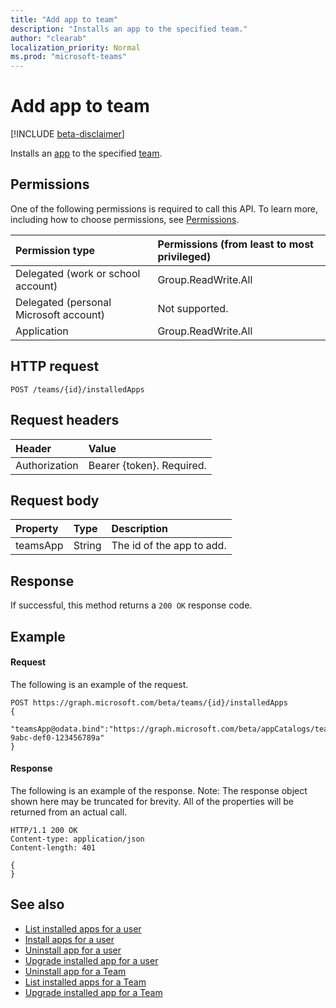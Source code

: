 ```yaml
---
title: "Add app to team"
description: "Installs an app to the specified team."
author: "clearab"
localization_priority: Normal
ms.prod: "microsoft-teams"
---
```


# Add app to team

[!INCLUDE [beta-disclaimer](../../includes/beta-disclaimer.md)]

Installs an [app](../resources/teamsapp.md) to the specified [team](../resources/team.md).

## Permissions
One of the following permissions is required to call this API. To learn more, including how to choose permissions, see [Permissions](/graph/permissions-reference).

|Permission type      | Permissions (from least to most privileged)              |
|:--------------------|:---------------------------------------------------------|
|Delegated (work or school account) | Group.ReadWrite.All    |
|Delegated (personal Microsoft account) | Not supported.    |
|Application | Group.ReadWrite.All |

## HTTP request
<!-- { "blockType": "ignored" } -->
```http
POST /teams/{id}/installedApps
```

## Request headers
| Header       | Value |
|:---------------|:--------|
| Authorization  | Bearer {token}. Required.  |

## Request body

| Property	   | Type	|Description|
|:---------------|:--------|:----------|
|teamsApp|String|The id of the app to add.|


## Response

If successful, this method returns a `200 OK` response code.
## Example
#### Request
The following is an example of the request.
<!-- {
  "blockType": "ignored",
  "name": "get_team"
}-->
```http
POST https://graph.microsoft.com/beta/teams/{id}/installedApps
{
   "teamsApp@odata.bind":"https://graph.microsoft.com/beta/appCatalogs/teamsApps/12345678-9abc-def0-123456789a"
}
```
#### Response
The following is an example of the response. Note: The response object shown here may be truncated for brevity. All of the properties will be returned from an actual call.
<!-- {
  "blockType": "ignored",
  "truncated": true,
  "@odata.type": "microsoft.graph.team"
} -->
```http
HTTP/1.1 200 OK
Content-type: application/json
Content-length: 401

{
}
```

<!-- uuid: 8fcb5dbc-d5aa-4681-8e31-b001d5168d79
2015-10-25 14:57:30 UTC -->
<!--
{
  "type": "#page.annotation",
  "description": "Get team",
  "keywords": "",
  "section": "documentation",
  "tocPath": "",
  "suppressions": []
}
-->

## See also

- [List installed apps for a user](../api/teamsappinstallation-list-user.md)
- [Install apps for a user](../api/teamsappinstallation-add-user.md)
- [Uninstall app for a user](../api/teamsappinstallation-delete-user.md)
- [Upgrade installed app for a user](../api/teamsappinstallation-upgrade-user.md)
- [Uninstall app for a Team](../api/teamsappinstallation-delete.md)
- [List installed apps for a Team](../api/teamsappinstallation-list.md)
- [Upgrade installed app for a Team](../api/teamsappinstallation-upgrade.md)

